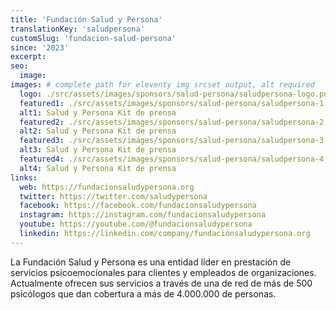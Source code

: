 ```yaml
---
title: 'Fundación Salud y Persona'
translationKey: 'saludpersona'
customSlug: 'fundacion-salud-persona'
since: '2023'
excerpt:
seo:
  image:
images: # complete path for eleventy img srcset output, alt required
  logo: ./src/assets/images/sponsors/salud-persona/saludpersona-logo.png
  featured1: ./src/assets/images/sponsors/salud-persona/saludpersona-1.jpg
  alt1: Salud y Persona Kit de prensa
  featured2: ./src/assets/images/sponsors/salud-persona/saludpersona-2.jpg
  alt2: Salud y Persona Kit de prensa
  featured3: ./src/assets/images/sponsors/salud-persona/saludpersona-3.jpg
  alt3: Salud y Persona Kit de prensa
  featured4: ./src/assets/images/sponsors/salud-persona/saludpersona-4.jpg
  alt4: Salud y Persona Kit de prensa
links:
  web: https://fundacionsaludypersona.org
  twitter: https://twitter.com/saludypersona
  facebook: https://facebook.com/fundacionsaludypersona
  instagram: https://instagram.com/fundacionsaludypersona
  youtube: https://youtube.com/@fundacionsaludypersona
  linkedin: https://linkedin.com/company/fundacionsaludypersona.org
---
```


La Fundación Salud y Persona es una entidad líder en prestación de servicios psicoemocionales para clientes y empleados de organizaciones. Actualmente ofrecen sus servicios a través de una de red de más de 500 psicólogos que dan cobertura a más de 4.000.000 de personas.
